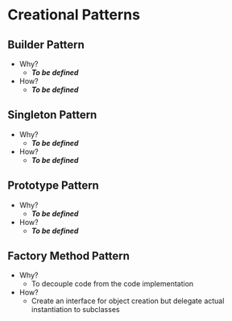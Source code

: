 # Creational Patterns

## Builder Pattern

* Why?
    * __*To be defined*__
* How?
    * __*To be defined*__

## Singleton Pattern

* Why?
    * __*To be defined*__
* How?
    * __*To be defined*__

## Prototype Pattern

* Why?
    * __*To be defined*__
* How?
    * __*To be defined*__

## Factory Method Pattern

* Why?
  * To decouple code from the code implementation
* How?
  * Create an interface for object creation but delegate actual instantiation to subclasses

